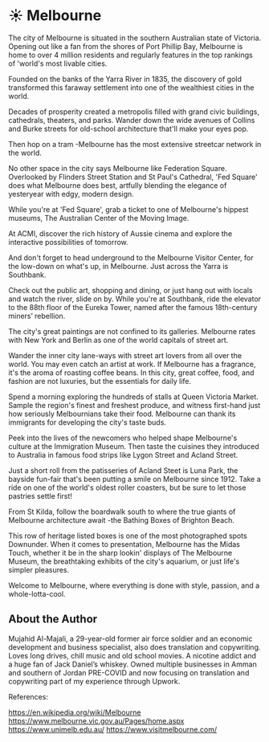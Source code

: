# ☀️ Melbourne

The city of Melbourne is situated in the southern Australian state of Victoria.
Opening out like a fan from the shores of Port Phillip Bay, Melbourne is home to
over 4 million residents and regularly features in the top rankings of 'world's
most livable cities.

Founded on the banks of the Yarra River in 1835, the discovery of gold
transformed this faraway settlement into one of the wealthiest cities in the
world.

Decades of prosperity created a metropolis filled with grand civic buildings,
cathedrals, theaters, and parks. Wander down the wide avenues of Collins and
Burke streets for old-school architecture that'll make your eyes pop.

Then hop on a tram -Melbourne has the most extensive streetcar network in the
world.

No other space in the city says Melbourne like Federation Square. Overlooked by
Flinders Street Station and St Paul's Cathedral, 'Fed Square' does what
Melbourne does best, artfully blending the elegance of yesteryear with edgy,
modern design.

While you're at 'Fed Square', grab a ticket to one of Melbourne's hippest
museums, The Australian Center of the Moving Image.

At ACMI, discover the rich history of Aussie cinema and explore the interactive
possibilities of tomorrow.

And don't forget to head underground to the Melbourne Visitor Center, for the
low-down on what's up, in Melbourne. Just across the Yarra is Southbank.

Check out the public art, shopping and dining, or just hang out with locals and
watch the river, slide on by. While you're at Southbank, ride the elevator to
the 88th floor of the Eureka Tower, named after the famous 18th-century miners’
rebellion.

The city's great paintings are not confined to its galleries. Melbourne rates
with New York and Berlin as one of the world capitals of street art.

Wander the inner city lane-ways with street art lovers from all over the world.
You may even catch an artist at work. If Melbourne has a fragrance, it's the
aroma of roasting coffee beans. In this city, great coffee, food, and fashion
are not luxuries, but the essentials for daily life.

Spend a morning exploring the hundreds of stalls at Queen Victoria Market.
Sample the region's finest and freshest produce, and witness first-hand just how
seriously Melbournians take their food. Melbourne can thank its immigrants for
developing the city's taste buds.

Peek into the lives of the newcomers who helped shape Melbourne's culture at the
Immigration Museum. Then taste the cuisines they introduced to Australia in
famous food strips like Lygon Street and Acland Street.

Just a short roll from the patisseries of Acland Steet is Luna Park, the bayside
fun-fair that's been putting a smile on Melbourne since 1912. Take a ride on one
of the world's oldest roller coasters, but be sure to let those pastries settle
first!

From St Kilda, follow the boardwalk south to where the true giants of Melbourne
architecture await -the Bathing Boxes of Brighton Beach.

This row of heritage listed boxes is one of the most photographed spots
Downunder. When it comes to presentation, Melbourne has the Midas Touch, whether
it be in the sharp lookin' displays of The Melbourne Museum, the breathtaking
exhibits of the city's aquarium, or just life's simpler pleasures.

Welcome to Melbourne, where everything is done with style, passion, and a
whole-lotta-cool.

## About the Author

Mujahid Al-Majali, a 29-year-old former air force soldier and an economic
development and business specialist, also does translation and copywriting.
Loves long drives, chill music and old school movies. A nicotine addict and a
huge fan of Jack Daniel’s whiskey. Owned multiple businesses in Amman and
southern of Jordan PRE-COVID and now focusing on translation and copywriting
part of my experience through Upwork.

References:

<https://en.wikipedia.org/wiki/Melbourne>
<https://www.melbourne.vic.gov.au/Pages/home.aspx> <https://www.unimelb.edu.au/>
<https://www.visitmelbourne.com/>
